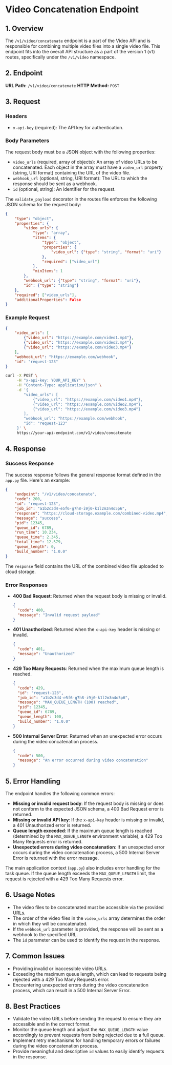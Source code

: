 # Video Concatenation Endpoint

## 1. Overview

The `/v1/video/concatenate` endpoint is a part of the Video API and is responsible for combining multiple video files into a single video file. This endpoint fits into the overall API structure as a part of the version 1 (v1) routes, specifically under the `/v1/video` namespace.

## 2. Endpoint

**URL Path:** `/v1/video/concatenate`
**HTTP Method:** `POST`

## 3. Request

### Headers

- `x-api-key` (required): The API key for authentication.

### Body Parameters

The request body must be a JSON object with the following properties:

- `video_urls` (required, array of objects): An array of video URLs to be concatenated. Each object in the array must have a `video_url` property (string, URI format) containing the URL of the video file.
- `webhook_url` (optional, string, URI format): The URL to which the response should be sent as a webhook.
- `id` (optional, string): An identifier for the request.

The `validate_payload` decorator in the routes file enforces the following JSON schema for the request body:

```json
{
    "type": "object",
    "properties": {
        "video_urls": {
            "type": "array",
            "items": {
                "type": "object",
                "properties": {
                    "video_url": {"type": "string", "format": "uri"}
                },
                "required": ["video_url"]
            },
            "minItems": 1
        },
        "webhook_url": {"type": "string", "format": "uri"},
        "id": {"type": "string"}
    },
    "required": ["video_urls"],
    "additionalProperties": False
}
```

### Example Request

```json
{
    "video_urls": [
        {"video_url": "https://example.com/video1.mp4"},
        {"video_url": "https://example.com/video2.mp4"},
        {"video_url": "https://example.com/video3.mp4"}
    ],
    "webhook_url": "https://example.com/webhook",
    "id": "request-123"
}
```

```bash
curl -X POST \
     -H "x-api-key: YOUR_API_KEY" \
     -H "Content-Type: application/json" \
     -d '{
        "video_urls": [
            {"video_url": "https://example.com/video1.mp4"},
            {"video_url": "https://example.com/video2.mp4"},
            {"video_url": "https://example.com/video3.mp4"}
        ],
        "webhook_url": "https://example.com/webhook",
        "id": "request-123"
     }' \
     https://your-api-endpoint.com/v1/video/concatenate
```

## 4. Response

### Success Response

The success response follows the general response format defined in the `app.py` file. Here's an example:

```json
{
    "endpoint": "/v1/video/concatenate",
    "code": 200,
    "id": "request-123",
    "job_id": "a1b2c3d4-e5f6-g7h8-i9j0-k1l2m3n4o5p6",
    "response": "https://cloud-storage.example.com/combined-video.mp4",
    "message": "success",
    "pid": 12345,
    "queue_id": 6789,
    "run_time": 10.234,
    "queue_time": 2.345,
    "total_time": 12.579,
    "queue_length": 0,
    "build_number": "1.0.0"
}
```

The `response` field contains the URL of the combined video file uploaded to cloud storage.

### Error Responses

- **400 Bad Request**: Returned when the request body is missing or invalid.

  ```json
  {
    "code": 400,
    "message": "Invalid request payload"
  }
  ```

- **401 Unauthorized**: Returned when the `x-api-key` header is missing or invalid.

  ```json
  {
    "code": 401,
    "message": "Unauthorized"
  }
  ```

- **429 Too Many Requests**: Returned when the maximum queue length is reached.

  ```json
  {
    "code": 429,
    "id": "request-123",
    "job_id": "a1b2c3d4-e5f6-g7h8-i9j0-k1l2m3n4o5p6",
    "message": "MAX_QUEUE_LENGTH (100) reached",
    "pid": 12345,
    "queue_id": 6789,
    "queue_length": 100,
    "build_number": "1.0.0"
  }
  ```

- **500 Internal Server Error**: Returned when an unexpected error occurs during the video concatenation process.

  ```json
  {
    "code": 500,
    "message": "An error occurred during video concatenation"
  }
  ```

## 5. Error Handling

The endpoint handles the following common errors:

- **Missing or invalid request body**: If the request body is missing or does not conform to the expected JSON schema, a 400 Bad Request error is returned.
- **Missing or invalid API key**: If the `x-api-key` header is missing or invalid, a 401 Unauthorized error is returned.
- **Queue length exceeded**: If the maximum queue length is reached (determined by the `MAX_QUEUE_LENGTH` environment variable), a 429 Too Many Requests error is returned.
- **Unexpected errors during video concatenation**: If an unexpected error occurs during the video concatenation process, a 500 Internal Server Error is returned with the error message.

The main application context (`app.py`) also includes error handling for the task queue. If the queue length exceeds the `MAX_QUEUE_LENGTH` limit, the request is rejected with a 429 Too Many Requests error.

## 6. Usage Notes

- The video files to be concatenated must be accessible via the provided URLs.
- The order of the video files in the `video_urls` array determines the order in which they will be concatenated.
- If the `webhook_url` parameter is provided, the response will be sent as a webhook to the specified URL.
- The `id` parameter can be used to identify the request in the response.

## 7. Common Issues

- Providing invalid or inaccessible video URLs.
- Exceeding the maximum queue length, which can lead to requests being rejected with a 429 Too Many Requests error.
- Encountering unexpected errors during the video concatenation process, which can result in a 500 Internal Server Error.

## 8. Best Practices

- Validate the video URLs before sending the request to ensure they are accessible and in the correct format.
- Monitor the queue length and adjust the `MAX_QUEUE_LENGTH` value accordingly to prevent requests from being rejected due to a full queue.
- Implement retry mechanisms for handling temporary errors or failures during the video concatenation process.
- Provide meaningful and descriptive `id` values to easily identify requests in the response.